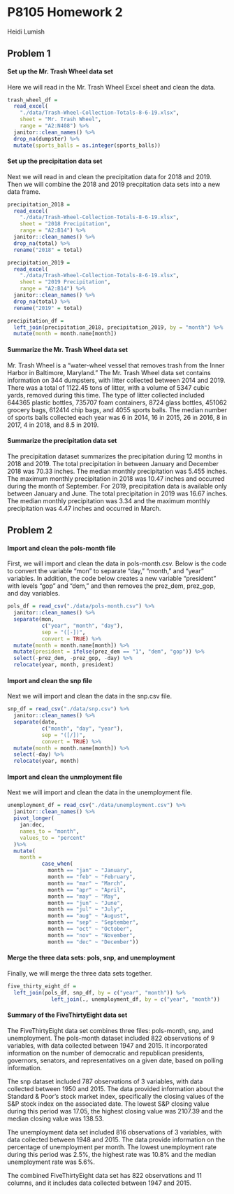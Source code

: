 P8105 Homework 2
================
Heidi Lumish

## Problem 1

#### Set up the Mr. Trash Wheel data set

Here we will read in the Mr. Trash Wheel Excel sheet and clean the data.

``` r
trash_wheel_df =
  read_excel(
    "./data/Trash-Wheel-Collection-Totals-8-6-19.xlsx",
    sheet = "Mr. Trash Wheel",
    range = "A2:N408") %>% 
  janitor::clean_names() %>% 
  drop_na(dumpster) %>% 
  mutate(sports_balls = as.integer(sports_balls))
```

#### Set up the precipitation data set

Next we will read in and clean the precipitation data for 2018 and 2019.
Then we will combine the 2018 and 2019 precpitation data sets into a new
data frame.

``` r
precipitation_2018 =
  read_excel(
    "./data/Trash-Wheel-Collection-Totals-8-6-19.xlsx",
    sheet = "2018 Precipitation",
    range = "A2:B14") %>% 
  janitor::clean_names() %>% 
  drop_na(total) %>%
  rename("2018" = total)

precipitation_2019 =
  read_excel(
    "./data/Trash-Wheel-Collection-Totals-8-6-19.xlsx",
    sheet = "2019 Precipitation",
    range = "A2:B14") %>% 
  janitor::clean_names() %>% 
  drop_na(total) %>%
  rename("2019" = total)

precipitation_df =
  left_join(precipitation_2018, precipitation_2019, by = "month") %>% 
  mutate(month = month.name[month])
```

#### Summarize the Mr. Trash Wheel data set

Mr. Trash Wheel is a “water-wheel vessel that removes trash from the
Inner Harbor in Baltimore, Maryland.” The Mr. Trash Wheel data set
contains information on 344 dumpsters, with litter collected between
2014 and 2019. There was a total of 1122.45 tons of litter, with a
volume of 5347 cubic yards, removed during this time. The type of litter
collected included 644365 plastic bottles, 735707 foam containers, 8724
glass bottles, 451062 grocery bags, 612414 chip bags, and 4055 sports
balls. The median number of sports balls collected each year was 6 in
2014, 16 in 2015, 26 in 2016, 8 in 2017, 4 in 2018, and 8.5 in 2019.

#### Summarize the precipitation data set

The precipitation dataset summarizes the precipitation during 12 months
in 2018 and 2019. The total precipitation in between January and
December 2018 was 70.33 inches. The median monthly precipitation was
5.455 inches. The maximum monthly precipitation in 2018 was 10.47 inches
and occurred during the month of September. For 2019, precipitation data
is available only between January and June. The total precipitation in
2019 was 16.67 inches. The median monthly precipitation was 3.34 and the
maximum monthly precipitation was 4.47 inches and occurred in March.

## Problem 2

#### Import and clean the pols-month file

First, we will import and clean the data in pols-month.csv. Below is the
code to convert the variable “mon” to separate “day,” “month,” and
“year” variables. In addition, the code below creates a new variable
“president” with levels “gop” and “dem,” and then removes the prez\_dem,
prez\_gop, and day variables.

``` r
pols_df = read_csv("./data/pols-month.csv") %>% 
  janitor::clean_names() %>% 
  separate(mon,
           c("year", "month", "day"),
           sep = "([-])",
           convert = TRUE) %>% 
  mutate(month = month.name[month]) %>% 
  mutate(president = ifelse(prez_dem == "1", "dem", "gop")) %>% 
  select(-prez_dem, -prez_gop, -day) %>% 
  relocate(year, month, president)
```

#### Import and clean the snp file

Next we will import and clean the data in the snp.csv file.

``` r
snp_df = read_csv("./data/snp.csv") %>% 
  janitor::clean_names() %>%
  separate(date,
           c("month", "day", "year"),
           sep = "([/])",
           convert = TRUE) %>%
  mutate(month = month.name[month]) %>% 
  select(-day) %>%
  relocate(year, month)
```

#### Import and clean the unmployment file

Next we will import and clean the data in the unemployment file.

``` r
unemployment_df = read_csv("./data/unemployment.csv") %>% 
  janitor::clean_names() %>% 
  pivot_longer(
    jan:dec,
    names_to = "month",
    values_to = "percent"
  )%>% 
  mutate(
    month =
           case_when(
             month == "jan" ~ "January",
             month == "feb" ~ "February",
             month == "mar" ~ "March",
             month == "apr" ~ "April",
             month == "may" ~ "May",
             month == "jun" ~ "June",
             month == "jul" ~ "July",
             month == "aug" ~ "August",
             month == "sep" ~ "September",
             month == "oct" ~ "October",
             month == "nov" ~ "November",
             month == "dec" ~ "December"))
```

#### Merge the three data sets: pols, snp, and unemployment

Finally, we will merge the three data sets together.

``` r
five_thirty_eight_df =
  left_join(pols_df, snp_df, by = c("year", "month")) %>% 
              left_join(., unemployment_df, by = c("year", "month"))
```

#### Summary of the FiveThirtyEight data set

The FiveThirtyEight data set combines three files: pols-month, snp, and
unemployment. The pols-month dataset included 822 observations of 9
variables, with data collected between 1947 and 2015. It incorporated
information on the number of democratic and republican presidents,
governors, senators, and representatives on a given date, based on
polling information.

The snp dataset included 787 observations of 3 variables, with data
collected between 1950 and 2015. The data provided information about the
Standard & Poor’s stock market index, specifically the closing values of
the S&P stock index on the associated date. The lowest S&P closing value
during this period was 17.05, the highest closing value was 2107.39 and
the median closing value was 138.53.

The unemployment data set included 816 observations of 3 variables, with
data collected between 1948 and 2015. The data provide information on
the percentage of unemployment per month. The lowest unemployment rate
during this period was 2.5%, the highest rate was 10.8% and the median
unemployment rate was 5.6%.

The combined FiveThirtyEight data set has 822 observations and 11
columns, and it includes data collected between 1947 and 2015.
